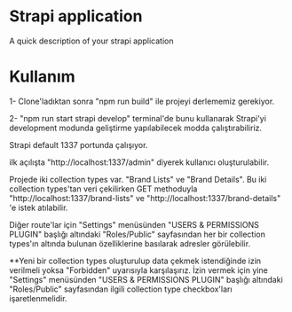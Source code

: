 # Strapi application

A quick description of your strapi application

# Kullanım 

1- Clone'ladıktan sonra "npm run build" ile projeyi derlememiz gerekiyor.

2- "npm run start strapi develop" terminal'de bunu kullanarak Strapi'yi development modunda geliştirme yapılabilecek modda çalıştırabiliriz.

Strapi default 1337 portunda çalışıyor.

ilk açılışta "http://localhost:1337/admin" diyerek kullanıcı oluşturulabilir.

Projede iki collection types var. "Brand Lists" ve "Brand Details". Bu iki collection types'tan veri çekilirken GET methoduyla "http://localhost:1337/brand-lists" ve "http://localhost:1337/brand-details" 'e istek atılabilir.

Diğer route'lar için "Settings" menüsünden "USERS & PERMISSIONS PLUGIN" başlığı altındaki "Roles/Public" sayfasından her bir collection types'ın altında bulunan özelliklerine basılarak adresler görülebilir.

**Yeni bir collection types oluşturulup data çekmek istendiğinde izin verilmeli yoksa "Forbidden" uyarısıyla karşılaşırız. İzin vermek için yine "Settings" menüsünden "USERS & PERMISSIONS PLUGIN" başlığı altındaki "Roles/Public" sayfasından ilgili collection type checkbox'ları işaretlenmelidir.
